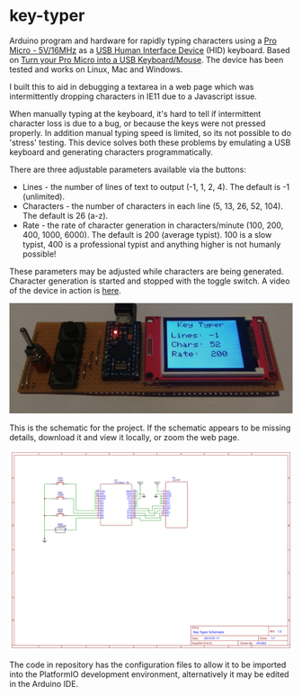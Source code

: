 # key-typer
Arduino program and hardware for rapidly typing characters using a [Pro Micro - 5V/16MHz](https://www.sparkfun.com/products/12640) as a [USB Human Interface Device](https://en.wikipedia.org/wiki/USB_human_interface_device_class) (HID) keyboard. Based on [Turn your Pro Micro into a USB Keyboard/Mouse](https://www.sparkfun.com/tutorials/337). The device has been tested and works on Linux, Mac and Windows.

I built this to aid in debugging a textarea in a web page which was intermittently dropping characters in IE11 due to a Javascript issue.

When manually typing at the keyboard, it's hard to tell if intermittent character loss is due to a bug, or because the keys were not pressed properly. In addition manual typing speed is limited, so its not possible to do 'stress' testing. This device solves both these problems by emulating a USB keyboard and generating characters programmatically.

There are three adjustable parameters available via the buttons:

- Lines - the number of lines of text to output (-1, 1, 2, 4). The default is -1 (unlimited).
- Characters - the number of characters in each line (5, 13, 26, 52, 104). The default is 26 (a-z).
- Rate - the rate of character generation in characters/minute (100, 200, 400, 1000, 6000). The default is 200 (average typist). 100 is a slow typist, 400 is a professional typist and anything higher is not humanly possible!

These parameters may be adjusted while characters are being generated. Character generation is started and stopped with the toggle switch. A video of the device in action is [here](https://s3-us-west-2.amazonaws.com/public.7777/key-typer-in-action.mp4).

![Picture](./docs/key-typer.jpg)

This is the schematic for the project. If the schematic appears to be missing details, download it and view it locally,
or zoom the web page.

![Circuit Schematic](./docs/key-typer-schematic.svg)

The code in repository has the configuration files to allow it to be imported into the PlatformIO development environment, alternatively it may be edited in the Arduino IDE.
